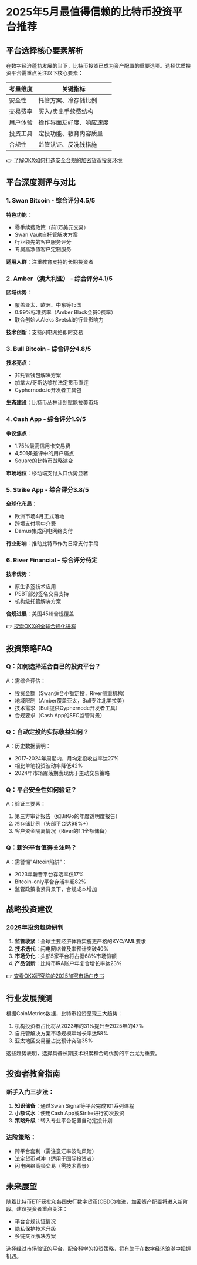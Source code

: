 # 2025年5月最值得信赖的比特币投资平台推荐

## 平台选择核心要素解析

在数字经济蓬勃发展的当下，比特币投资已成为资产配置的重要选项。选择优质投资平台需重点关注以下核心要素：

| 考量维度       | 关键指标                     |
|----------------|------------------------------|
| 安全性         | 托管方案、冷存储比例         |
| 交易费率       | 买入/卖出手续费结构          |
| 用户体验       | 操作界面友好度、响应速度     |
| 投资工具       | 定投功能、教育内容质量       |
| 合规性         | 监管认证、反洗钱措施         |

👉 [了解OKX如何打造安全合规的加密货币投资环境](https://bit.ly/okx_welcome)

## 平台深度测评与对比

### 1. Swan Bitcoin - 综合评分4.5/5
**特色功能**：
- 零手续费政策（前1万美元交易）
- Swan Vault自托管解决方案
- 行业领先的客户服务评分
- 专属高净值客户定制服务

**适用人群**：注重教育支持的长期投资者

### 2. Amber（澳大利亚） - 综合评分4.1/5
**区域优势**：
- 覆盖亚太、欧洲、中东等15国
- 0.99%标准费率（Amber Black会员0费率）
- 联合创始人Aleks Svetski的行业影响力

**技术创新**：支持闪电网络即时交易

### 3. Bull Bitcoin - 综合评分4.8/5
**技术亮点**：
- 非托管钱包解决方案
- 加拿大/哥斯达黎加法定货币直连
- Cyphernode.io开发者工具包

**生态建设**：比特币丛林计划赋能拉美市场

### 4. Cash App - 综合评分1.9/5
**争议焦点**：
- 1.75%最高信用卡交易费
- 4,501条差评中的用户痛点
- Square的比特币战略演变

**市场地位**：移动端支付入口优势显著

### 5. Strike App - 综合评分3.8/5
**全球化布局**：
- 欧洲市场4月正式落地
- 跨境支付零中介费
- Damus集成闪电网络支付

**行业影响**：推动比特币作为日常支付手段

### 6. River Financial - 综合评分待定
**技术优势**：
- 原生多签技术应用
- PSBT部分签名交易支持
- 机构级托管解决方案

**合规进展**：美国45州合规覆盖

👉 [探索OKX的全球合规化进程](https://bit.ly/okx_welcome)

## 投资策略FAQ

### Q：如何选择适合自己的投资平台？
A：需综合评估：  
- 投资金额（Swan适合小额定投，River侧重机构）  
- 地域限制（Amber覆盖亚太，Bull专注北美拉美）  
- 技术需求（Bull提供Cyphernode开发者工具）  
- 合规要求（Cash App的SEC监管背景）

### Q：自动定投的实际收益如何？
A：历史数据表明：  
- 2017-2024年周期内，月均定投收益率达27%  
- 相比单笔投资波动率降低42%  
- 2024年市场震荡期表现优于主动交易策略

### Q：平台安全性如何验证？
A：验证三要素：  
1. 第三方审计报告（如BitGo的年度透明度报告）  
2. 冷存储比例（头部平台达98%+）  
3. 客户资金隔离情况（River的1:1全额储备）

### Q：新兴平台值得关注吗？
A：需警惕"Altcoin陷阱"：  
- 2023年新晋平台存活率仅17%  
- Bitcoin-only平台存活率超82%  
- 监管政策收紧背景下，合规成本增加

## 战略投资建议

### 2025年投资趋势研判
1. **监管收紧**：全球主要经济体将实施更严格的KYC/AML要求
2. **技术迭代**：闪电网络普及率预计突破40%
3. **市场分化**：头部5家平台将占据68%市场份额
4. **产品创新**：比特币IRA账户年复合增长率达23%

👉 [查看OKX研究院的2025加密市场白皮书](https://bit.ly/okx_welcome)

## 行业发展预测

根据CoinMetrics数据，比特币投资呈现三大趋势：
1. 机构投资者占比将从2023年的31%提升至2025年的47%
2. 自托管解决方案市场规模年增长率达58%
3. 亚太地区交易量占比预计突破35%

这些趋势表明，选择具备长期技术积累和合规优势的平台尤为重要。

## 投资者教育指南

### 新手入门三步法：
1. **知识储备**：通过Swan Signal等平台完成101系列课程
2. **小额试水**：使用Cash App或Strike进行初次投资
3. **策略升级**：转入专业平台配置自动定投计划

### 进阶策略：
- 跨平台套利（需注意汇率波动风险）
- 法定货币对冲（适用于国际投资者）
- 闪电网络高频交易（需技术背景）

## 未来展望

随着比特币ETF获批和各国央行数字货币(CBDC)推进，加密资产配置将进入新阶段。建议投资者重点关注：
- 平台合规认证情况
- 隐私保护技术升级
- 多链交互解决方案

选择经过市场验证的平台，配合科学的投资策略，将有助于在数字经济浪潮中把握机遇。